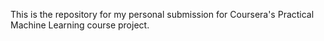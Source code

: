 This is the repository for my personal submission for Coursera's Practical Machine Learning course project.